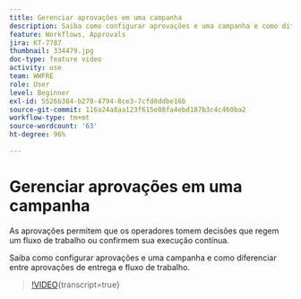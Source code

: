 ```yaml
---
title: Gerenciar aprovações em uma campanha
description: Saiba como configurar aprovações e uma campanha e como diferenciar entre aprovações de entrega e fluxo de trabalho.
feature: Workflows, Approvals
jira: KT-7787
thumbnail: 334479.jpg
doc-type: feature video
activity: use
team: WWFRE
role: User
level: Beginner
exl-id: 5526b384-b270-4794-8ce3-7cfd8ddbe16b
source-git-commit: 116a24a8aa123f615e08fa4ebd187b3c4c460ba2
workflow-type: tm+mt
source-wordcount: '63'
ht-degree: 96%

---
```


# Gerenciar aprovações em uma campanha

As aprovações permitem que os operadores tomem decisões que regem um fluxo de trabalho ou confirmem sua execução contínua.

Saiba como configurar aprovações e uma campanha e como diferenciar entre aprovações de entrega e fluxo de trabalho.

>[!VIDEO](https://video.tv.adobe.com/v/334479?quality=12&learn=on){transcript=true}

